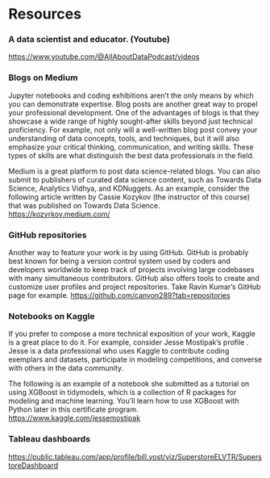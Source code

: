 # Resources

### A data scientist and educator. (Youtube)
https://www.youtube.com/@AllAboutDataPodcast/videos

### Blogs on Medium
Jupyter notebooks and coding exhibitions aren’t the only means by which you can demonstrate expertise. Blog posts are another great way to propel your professional development. One of the advantages of blogs is that they showcase a wide range of highly sought-after skills beyond just technical proficiency. For example, not only will a well-written blog post convey your understanding of data concepts, tools, and techniques, but it will also emphasize your critical thinking, communication, and writing skills. These types of skills are what distinguish the best data professionals in the field.

Medium is a great platform to post data science-related blogs. You can also submit to publishers of curated data science content, such as Towards Data Science, Analytics Vidhya, and KDNuggets. As an example, consider the following
article written by Cassie Kozykov
(the instructor of this course) that was published on Towards Data Science.
https://kozyrkov.medium.com/

### GitHub repositories
Another way to feature your work is by using GitHub. GitHub is probably best known for being a version control system used by coders and developers worldwide to keep track of projects involving large codebases with many simultaneous contributors. GitHub also offers tools to create and customize user profiles and project repositories. Take
Ravin Kumar’s GitHub page
for example.
https://github.com/canyon289?tab=repositories

### Notebooks on Kaggle 
If you prefer to compose a more technical exposition of your work, Kaggle is a great place to do it. For example, consider
Jesse Mostipak’s profile
. Jesse is a data professional who uses Kaggle to contribute coding exemplars and datasets, participate in modeling competitions, and converse with others in the data community.

The following is an example of a notebook she submitted as a tutorial on using XGBoost in tidymodels, which is a collection of R packages for modeling and machine learning. You’ll learn how to use XGBoost with Python later in this certificate program.
https://www.kaggle.com/jessemostipak

### Tableau dashboards
https://public.tableau.com/app/profile/bill.yost/viz/SuperstoreELVTR/SuperstoreDashboard